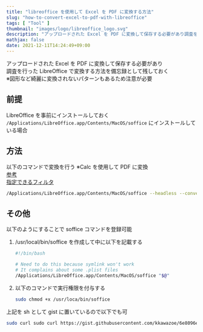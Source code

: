 ```yaml
---
title: "libreoffice を使用して Excel を PDF に変換する方法"
slug: "how-to-convert-excel-to-pdf-with-libreoffice"
tags: [ "Tool" ]
thumbnail: "images/logo/libreoffice_logo.svg"
description: "アップロードされた Excel を PDF に変換して保存する必要があり調査を行った"
mathjax: false
date: 2021-12-11T14:24:49+09:00
---
```


アップロードされた Excel を PDF に変換して保存する必要があり  
調査を行った LibreOffice で変換する方法を備忘録として残しておく  
※図形など綺麗に変換されないパターンもあるため注意が必要

## 前提

LibreOffice を事前にインストールしておく  
`/Applications/LibreOffice.app/Contents/MacOS/soffice` にインストールしている場合

## 方法

以下のコマンドで変換を行う ※Calc を使用して PDF に変換  
[参考](https://help.libreoffice.org/Common/Starting_the_Software_With_Parameters/ja)  
[指定できるフィルタ](https://github.com/LibreOffice/core/tree/master/filter/source/config/fragments/filters)

```bash
/Applications/LibreOffice.app/Contents/MacOS/soffice --headless --convert-to pdf:"calc_pdf_Export" {Excel File Path}
```

## その他

以下のようにすることで soffice コマンドを登録可能

1. /usr/local/bin/soffice を作成して中に以下を記載する

   ```bash
   #!/bin/bash

   # Need to do this because symlink won't work
   # It complains about some .plist files
   /Applications/LibreOffice.app/Contents/MacOS/soffice "$@"
   ```

2. 以下のコマンドで実行権限を付与する

   ```bash
   sudo chmod +x /usr/loca/bin/soffice
   ```

上記を sh として gist に置いているので以下でも可

   ```bash
   sudo curl sudo curl https://gist.githubusercontent.com/kkawazoe/6e8096e3b800905b43e555c32689ca4f/raw/17311ce29e3ed1b7419bd4314015ed0a36c3c7e7/soffice.sh > /usr/local/bin/soffice && sudo chmod +x /usr/local/bin/soffice
   ```
